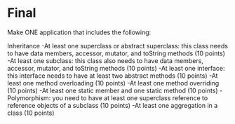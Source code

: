Final
=====
Make ONE application that includes the following:

Inheritance
-At least one superclass or abstract superclass: this class needs to have data members, accessor, mutator, and toString methods (10 points)
-At least one subclass: this class also needs to have data members, accessor, mutator, and toString methods (10 points)
-At least one interface: this interface needs to have at least two abstract methods (10 points)
-At least one method overloading (10 points)
-At least one method overriding (10 points)
-At least one static member and one static method (10 points)
-Polymorphism: you need to have at least one superclass reference to reference objects of a subclass (10 points)
-At least one aggregation in a class (10 points)
